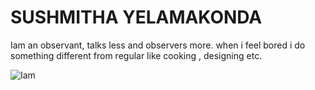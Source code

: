 # SUSHMITHA YELAMAKONDA

  Iam an observant, talks less and observers more. when i feel bored i do something different from regular like cooking , designing etc.

  ![Iam](C:\Users\S555058\Downloads\sush.jpg)

  